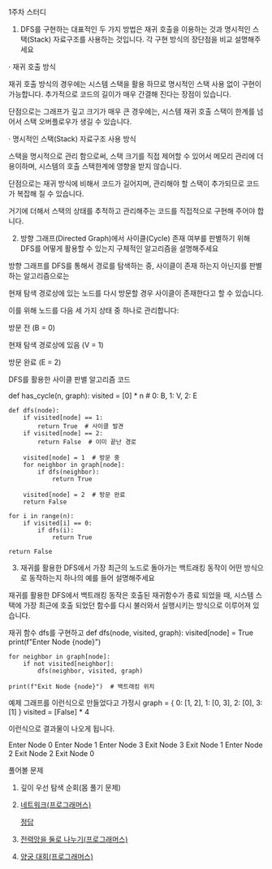 1주차 스터디

1. DFS를 구현하는 대표적인 두 가지 방법은 재귀 호출을 이용하는 것과 명시적인 스택(Stack) 자료구조를 사용하는 것입니다. 각 구현 방식의 장단점을 비교 설명해주세요

· 재귀 호출 방식

재귀 호출 방식의 경우에는 시스템 스택을 활용 하므로 명시적인 스택 사용 없이 구현이 가능합니다. 추가적으로 코드의 길이가 매우 간결해 진다는 장점이 있습니다.

단점으로는 그래프가 깊고 크기가 매우 큰 경우에는, 시스템 재귀 호출 스택이 한계를 넘어서 스택 오버플로우가 생길 수 있습니다.

· 명시적인 스택(Stack) 자료구조 사용 방식

스택을 명시적으로 관리 함으로써, 스택 크기를 직접 제어할 수 있어서 메모리 관리에 더 용이하며, 시스템의 호출 스택한계에 영향을 받지 않습니다.

단점으로는 재귀 방식에 비해서 코드가 길어지며, 관리해야 할 스택이 추가되므로 코드가 복잡해 질 수 있습니다.

거기에 더해서 스택의 상태를 추적하고 관리해주는 코드를 직접적으로 구현해 주어야 합니다.


2. 방향 그래프(Directed Graph)에서 사이클(Cycle) 존재 여부를 판별하기 위해 DFS를 어떻게 활용할 수 있는지 구체적인 알고리즘을 설명해주세요

방향 그래프를 DFS를 통해서 경로를 탐색하는 중, 사이클이 존재 하는지 아닌지를 판별하는 알고리즘으로는

현재 탐색 경로상에 있는 노드를 다시 방문할 경우 사이클이 존재한다고 할 수 있습니다.

이를 위해 노드를 다음 세 가지 상태 중 하나로 관리합니다:

방문 전 (B = 0)

현재 탐색 경로상에 있음 (V = 1)

방문 완료 (E = 2)

DFS를 활용한 사이클 판별 알고리즘 코드

def has_cycle(n, graph):
    visited = [0] * n  # 0: B, 1: V, 2: E

    def dfs(node):
        if visited[node] == 1:
            return True  # 사이클 발견
        if visited[node] == 2:
            return False  # 이미 끝난 경로

        visited[node] = 1  # 방문 중
        for neighbor in graph[node]:
            if dfs(neighbor):
                return True

        visited[node] = 2  # 방문 완료
        return False

    for i in range(n):
        if visited[i] == 0:
            if dfs(i):
                return True

    return False

3. 재귀를 활용한 DFS에서 가장 최근의 노드로 돌아가는 백트래킹 동작이 어떤 방식으로 동작하는지 하나의 예를 들어 설명해주세요

재귀를 활용한 DFS에서 백트래킹 동작은 호출된 재귀함수가 종료 되었을 때, 시스템 스택에 가장 최근에 호출 되었던 함수를 다시 불러와서 실행시키는 방식으로 이루어져 있습니다.

재귀 함수 dfs를 구현하고
def dfs(node, visited, graph):
    visited[node] = True
    print(f"Enter Node {node}")

    for neighbor in graph[node]:
        if not visited[neighbor]:
            dfs(neighbor, visited, graph)

    print(f"Exit Node {node}")  # 백트래킹 위치

예제 그래프를 이런식으로 만들었다고 가정시
graph = {
    0: [1, 2],
    1: [0, 3],
    2: [0],
    3: [1]
}
visited = [False] * 4

이런식으로 결과물이 나오게 됩니다.

Enter Node 0
Enter Node 1
Enter Node 3
Exit Node 3
Exit Node 1
Enter Node 2
Exit Node 2
Exit Node 0



풀어볼 문제

1. 깊이 우선 탐색 순회(몸 풀기 문제)

2. [네트워크(프로그래머스)](https://school.programmers.co.kr/learn/courses/30/lessons/43162)

   [정답](https://github.com/ruminex/programmers/blob/main/network.py)

4. [전력망을 둘로 나누기(프로그래머스)](https://school.programmers.co.kr/learn/courses/30/lessons/86971)

5. [양궁 대회(프로그래머스)](https://school.programmers.co.kr/learn/courses/30/lessons/92342)
